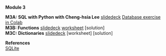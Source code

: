 <b>Module 3</b>  

<b>M3A: SQL with Python with Cheng-hsia Lee</b> [slidedeck](https://www.dropbox.com/scl/fi/cd4a3utnkburq49tnsqi7/M3A1-SQL.pptx?rlkey=124jnkpc0bk5zyb31jifofkdd&dl=0) [Database exercise in Colab](https://colab.research.google.com/drive/1ccKV0NCxzNYvn50mSGZgtN2dx8wLDIV-#scrollTo=_Hkx-DWeq-a_)  
<b>M3B: Functions</b> [slidedeck](https://www.dropbox.com/scl/fi/q514l7zjezjxsefbzidxf/M3A1-Functions.pptx?rlkey=f8ibfrs0py8ci1x53jf6mmx4y&dl=0) [worksheet](https://docs.google.com/document/d/1HVH59cLXjb-Ld_M7ut0j-bC6ThjsAoIlMozjCGqCW5s/edit?tab=t.0) [solution]  
<b>M3C: Dictionaries</b> [slidedeck](https://www.dropbox.com/scl/fi/lavt856s6yqkjj3rofsw8/M3C-Dictionaries.pptx?rlkey=3d4wu7u5bgw5g3svwr4p7dwuz&dl=0) [worksheet] [solution]  

<b>References</b>  
[SQLite](https://sqlite.org/)  
